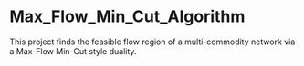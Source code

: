 # Max_Flow_Min_Cut_Algorithm
This project finds the feasible flow region of a multi-commodity network via a Max-Flow Min-Cut style duality.
